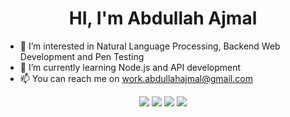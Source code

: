 <h1 align="center">HI, I'm Abdullah Ajmal</h1>

- 👀 I’m interested in Natural Language Processing, Backend Web Development and Pen Testing 
- 🌱 I’m currently learning Node.js and API development
- 📫 You can reach me on work.abdullahajmal@gmail.com
<div align="center">
<a href="https://linkedin.com/abdullah-ajmal">
  <img src="https://img.icons8.com/?size=1x&id=13930&format=png"></a>
</a>
<a href="https://instagram.com/xo71c">
  <img src="https://img.icons8.com/?size=1x&id=32323&format=png"></a>
</a>
<a href="https://twitter.com/xo71c">
  <img src="https://img.icons8.com/?size=1x&id=13963&format=png"></a>
</a>
<a href="https://stackoverflow.com/users/19872877/abdullah-ajmal">
  <img src="https://img.icons8.com/?size=1x&id=YzbiF8mqg9Gz&format=png"></a>
</a>
  
  
</div>
<!---
imabdullahajmal/imabdullahajmal is a ✨ special ✨ repository because its `README.md` (this file) appears on your GitHub profile.
You can click the Preview link to take a look at your changes.
--->
